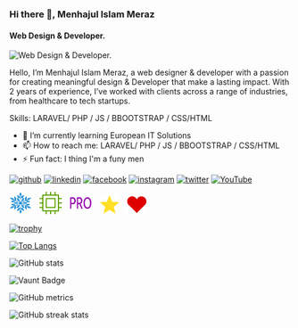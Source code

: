### Hi there 👋, Menhajul Islam Meraz
#### Web Design & Developer.
![Web Design & Developer.](https://scontent.fdac138-2.fna.fbcdn.net/v/t39.30808-6/460542460_1626062284623640_6044603398343355917_n.jpg?_nc_cat=106&ccb=1-7&_nc_sid=cc71e4&_nc_eui2=AeErvbIK1KD4xyLH5ehLVTyIVgQSRwIkVp9WBBJHAiRWn2zx2acPN5bTYg4a__lMSlW6Os7pR9WwXLAiWIfFZByD&_nc_ohc=VSZYejPRtBQQ7kNvgGOW5xi&_nc_ht=scontent.fdac138-2.fna&_nc_gid=AxxnH-2I8M5yHXC891hoMsO&oh=00_AYAIOzToLa5S5h5j0Xu8YnJ7sLX3KLeIfIhs4jONT1C8Mw&oe=66F335B9)

Hello, I’m Menhajul Islam Meraz, a web designer & developer with a passion for creating meaningful design & Developer that make a lasting impact. With 2 years of experience, I’ve worked with clients across a range of industries, from healthcare to tech startups.

Skills: LARAVEL/ PHP / JS / BBOOTSTRAP / CSS/HTML

- 🌱 I’m currently learning European IT Solutions 
- 📫 How to reach me: LARAVEL/ PHP / JS / BBOOTSTRAP / CSS/HTML 
- ⚡ Fun fact: I thing I'm a funy men 


[<img src='https://cdn.jsdelivr.net/npm/simple-icons@3.0.1/icons/github.svg' alt='github' height='40'>](https://github.com/https://github.com/menhajul103)  [<img src='https://cdn.jsdelivr.net/npm/simple-icons@3.0.1/icons/linkedin.svg' alt='linkedin' height='40'>](https://www.linkedin.com/in/https://www.linkedin.com/in/menhajul103//)  [<img src='https://cdn.jsdelivr.net/npm/simple-icons@3.0.1/icons/facebook.svg' alt='facebook' height='40'>](https://www.facebook.com/https://www.facebook.com/menhajul103)  [<img src='https://cdn.jsdelivr.net/npm/simple-icons@3.0.1/icons/instagram.svg' alt='instagram' height='40'>](https://www.instagram.com/https://www.instagram.com/menhajul103//)  [<img src='https://cdn.jsdelivr.net/npm/simple-icons@3.0.1/icons/twitter.svg' alt='twitter' height='40'>](https://twitter.com/https://x.com/menhajul103)  [<img src='https://cdn.jsdelivr.net/npm/simple-icons@3.0.1/icons/youtube.svg' alt='YouTube' height='40'>](https://www.youtube.com/channel/https://www.youtube.com/@ms0.194)  

<a href='https://archiveprogram.github.com/'><img src='https://raw.githubusercontent.com/acervenky/animated-github-badges/master/assets/acbadge.gif' width='40' height='40'></a> <a href='https://docs.github.com/en/developers'><img src='https://raw.githubusercontent.com/acervenky/animated-github-badges/master/assets/devbadge.gif' width='40' height='40'></a> <a href='https://github.com/pricing'><img src='https://raw.githubusercontent.com/acervenky/animated-github-badges/master/assets/pro.gif' width='40' height='40'></a> <a href='https://stars.github.com/'><img src='https://raw.githubusercontent.com/acervenky/animated-github-badges/master/assets/starbadge.gif' width='35' height='35'></a> <a href='https://docs.github.com/en/github/supporting-the-open-source-community-with-github-sponsors'><img src='https://raw.githubusercontent.com/acervenky/animated-github-badges/master/assets/sponsorbadge.gif' width='35' height='35'></a> 

[![trophy](https://github-profile-trophy.vercel.app/?username=https://github.com/menhajul103)](https://github.com/ryo-ma/github-profile-trophy)

[![Top Langs](https://github-readme-stats.vercel.app/api/top-langs/?username=https://github.com/menhajul103)](https://github.com/anuraghazra/github-readme-stats)

![GitHub stats](https://github-readme-stats.vercel.app/api?username=https://github.com/menhajul103&show_icons=true&count_private=true)  

![Vaunt Badge](https://api.vaunt.dev/v1/github/entities/https://github.com/menhajul103/contributions?format=svg&private=true)  

![GitHub metrics](https://metrics.lecoq.io/https://github.com/menhajul103)  

![GitHub streak stats](https://streak-stats.demolab.com/?user=https://github.com/menhajul103)  

